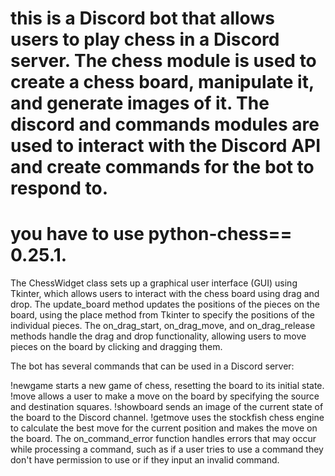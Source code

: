 # this is a Discord bot that allows users to play chess in a Discord server. The chess module is used to create a chess board, manipulate it, and generate images of it. The discord and commands modules are used to interact with the Discord API and create commands for the bot to respond to.
# you have to use python-chess== 0.25.1.
The ChessWidget class sets up a graphical user interface (GUI) using Tkinter, which allows users to interact with the chess board using drag and drop. The update_board method updates the positions of the pieces on the board, using the place method from Tkinter to specify the positions of the individual pieces. 
The on_drag_start, on_drag_move, and on_drag_release methods handle the drag and drop functionality, allowing users to move pieces on the board by clicking and dragging them.

The bot has several commands that can be used in a Discord server:

!newgame starts a new game of chess, resetting the board to its initial state.
!move allows a user to make a move on the board by specifying the source and destination squares.
!showboard sends an image of the current state of the board to the Discord channel.
!getmove uses the stockfish chess engine to calculate the best move for the current position and makes the move on the board.
The on_command_error function handles errors that may occur while processing a command, such as if a user tries to use a command they don't have permission to use or if they input an invalid command.
